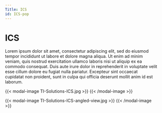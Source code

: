```yaml
---
Title: ICS
id: ICS-pop
---
```

# ICS

Lorem ipsum dolor sit amet, consectetur adipiscing elit, sed do eiusmod tempor incididunt ut labore et dolore magna aliqua. Ut enim ad minim veniam, quis nostrud exercitation ullamco laboris nisi ut aliquip ex ea commodo consequat. Duis aute irure dolor in reprehenderit in voluptate velit esse cillum dolore eu fugiat nulla pariatur. Excepteur sint occaecat cupidatat non proident, sunt in culpa qui officia deserunt mollit anim id est laborum.

{{< modal-image TI-Solutions-ICS.jpg >}}
{{< /modal-image >}}

{{< modal-image TI-Solutions-ICS-angled-view.jpg >}}
{{< /modal-image >}}
